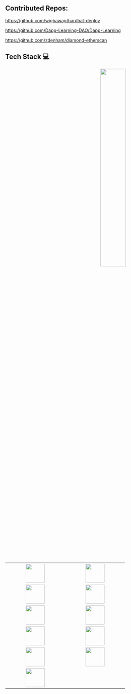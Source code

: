 ## Contributed Repos:

https://github.com/wighawag/hardhat-deploy

https://github.com/Dapp-Learning-DAO/Dapp-Learning

https://github.com/zdenham/diamond-etherscan

## Tech Stack :computer:
<p>
	<img width="40%" align="right" src="https://github-readme-stats.vercel.app/api?username=ben46&show_icons=true&hide_border=true" />

 <table>
   <tbody>
      <tr> 
          <td align="center" width="20%">
            <img height=60px src="https://github.com/ben46/ben46/assets/1460432/0e8b1b91-d06d-49cd-90d2-7ac8a2d1dcf0"> 
      </td>
        <td align="center" width="20%">
            <img height=60px src="https://github.com/ben46/ben46/assets/1460432/b9cdfcfe-291f-4054-a0e2-579d5cb87b7c"> 
      </td>
      </tr>
      <tr>
        <td align="center" width="20%">
            <img height=60px src="https://github.com/ben46/ben46/assets/1460432/ae54df80-41c7-4d6a-aee4-8df228edf187"> 
      </td>
        <td align="center" width="20%">
            <img height=60px src="https://github.com/ben46/ben46/assets/1460432/b53389e1-a905-4475-9a2a-afaa87ccea7b"> 
      </td>
      </tr>
      <tr>
      <td align="center" width="20%">
            <img height=60px src="https://github.com/ben46/ben46/assets/1460432/c7ca2de3-c92e-4686-bdbf-a57262e81f82"> 
      </td>
      <td align="center" width="20%">
            <img height=60px src="https://github.com/ben46/ben46/assets/1460432/725442b1-2a77-40f3-b159-efba69beb6e3"> 
      </td>
      </tr>
      <tr>
      <td align="center" width="20%">
            <img height=60px src="https://github.com/ben46/ben46/assets/1460432/82a2cd5d-700f-4a7a-ba63-055dfdd096a6"> 
      </td>
      <td align="center" width="20%">
            <img height=60px src="https://github.com/ben46/ben46/assets/1460432/a6c5693c-a5c7-4837-ac1e-cc18f9c5cb24"> 
      </td>
      </tr>   
      <tr>
               <td align="center" width="20%">
            <img height=60px src="https://github.com/ben46/ben46/assets/1460432/9b0b030d-9ce1-4cef-8f0b-4b217868debf"> 
      </td>
      <td align="center" width="20%">
            <img height=60px src="https://github.com/ben46/ben46/assets/1460432/f06c3b00-3529-498c-b7ff-4dbf08e1fa01"> 
      </td>
      </tr>
      <tr><td align="center" width="20%">
            <img height=60px src="https://github.com/ben46/ben46/assets/1460432/f8dc093b-55b8-470c-8ddc-c87a45969392"> 
      </td>
      </tr>
      </tbody>

  </table>
  </p>

